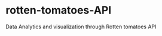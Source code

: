 rotten-tomatoes-API
===================

Data Analytics and visualization through Rotten tomatoes API
